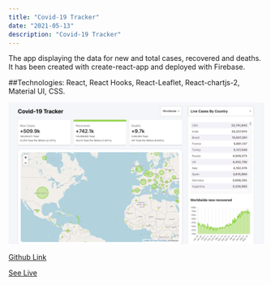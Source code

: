 ```yaml
---
title: "Covid-19 Tracker"
date: "2021-05-13"
description: "Covid-19 Tracker"
---
```


The app displaying the data for new and total cases, recovered and deaths.
It has been created with create-react-app and deployed with Firebase.

##Technologies:
React, React Hooks, React-Leaflet, React-chartjs-2, Material UI, CSS.

<img src="https://github.com/Svetanek/gatsby-blog/raw/master/src/images/covid-tracker_screen.png" alt="screenshot covid-19 tracker" class="project-img" />

<a href="https://github.com/Svetanek/C-Tracker" class="project-link"  target="_blank"
        rel="noopener noreferrer">Github Link</a>

<a href="https://covid-tracker-7f035.web.app" class="project-link"  target="_blank"
        rel="noopener noreferrer">See Live</a>
